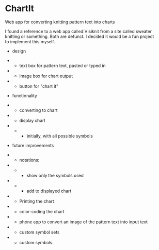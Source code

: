 # ChartIt
Web app for converting knitting pattern text into charts

I found a reference to a web app called Visiknit from a site called sweater knitting or something. Both are defunct. I decided it would be a fun project to implement this myself.

* design
* * text box for pattern text, pasted or typed in
* * image box for chart output
* * button for "chart it"

* functionality
* * converting to chart
* * display chart
* * * initially, with all possible symbols

* future improvements
* * notations:
* * * show only the symbols used
* * * add to displayed chart
* * Printing the chart
* * color-coding the chart
* * phone app to convert an image of the pattern text into input text
* * custom symbol sets
* * custom symbols